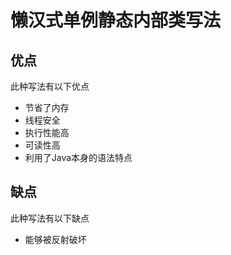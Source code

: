 # 懒汉式单例静态内部类写法

## 优点

此种写法有以下优点
* 节省了内存
* 线程安全
* 执行性能高
* 可读性高
* 利用了Java本身的语法特点

## 缺点

此种写法有以下缺点
* 能够被反射破坏
